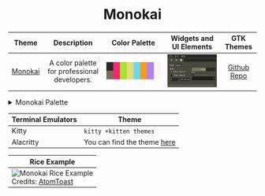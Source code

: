 <h1 align="center">Monokai</h1>

| Theme | Description | Color Palette | Widgets and UI Elements | GTK Themes |
| :---: | :---: | :---: | :---: | :---: |
| [Monokai](https://monokai.pro/) | A color palette for professional developers. | ![Monokai Palette](./monokai_palette.png) | ![Monokai Widgets and UI Elements](./monokai.png) | [Github Repo](https://github.com/mitch-kyle/monokai-gtk) |

<details>
<summary>Monokai Palette</summary>

| Code | Colour             | Hex       | Code | Colour             | Hex       |
|------|--------------------|-----------|------|--------------------|-----------|
| 1    | Background         | `#272822` | 9    | Background-bright  | `#75715E` |
| 2    | Red                | `#F92672` |	10	 | -									|						|
| 3    | Green              | `#A6E22E` | 11   | -									|						|
| 4    | Yellow             | `#E6DB74` | 12   | -									|						|
| 5	   | Blue	              | `#66D9EF` | 13   | -									|						|
| 6    | Orange             | `#FD971F` | 14   | -									|						|
| 7    | Purple             | `#AE81FF` | 15   | -									|						|
| 8    | Foreground         | `#F8F8F2` | 16	 | -								  | 				  |

</details> 

| Terminal Emulators | Theme	|
|--------------------|--------|
| Kitty 						 | `kitty +kitten themes` |
| Alacritty 				 | You can find the theme [here](https://github.com/aarowill/base16-alacritty/blob/master/colors/base16-monokai.yml) |

| Rice Example |
| --- |
|![Monokai Rice Example](https://preview.redd.it/l6fhv09jo3h41.png?width=640&crop=smart&auto=webp&v=enabled&s=a6fd51bc7e09629c3f24f067e025a90d262dce3b) <!-- Image source (probably reddit or github) --> <br>Credits: [AtomToast](https://github.com/AtomToast/dotfiles) |